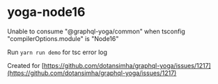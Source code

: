 # yoga-node16

Unable to consume "@graphql-yoga/common" when tsconfig "compilerOptions.module" is "Node16"

Run `yarn run demo` for tsc error log

Created for [https://github.com/dotansimha/graphql-yoga/issues/1217](https://github.com/dotansimha/graphql-yoga/issues/1217)
